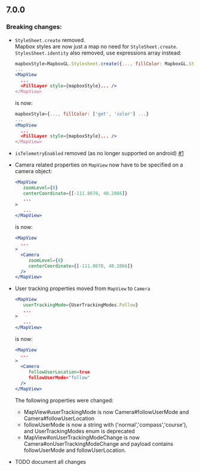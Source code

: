 ## 7.0.0

### Breaking changes:

* `StyleSheet.create` removed.  
Mapbox styles are now just a map no need for `StyleSheet.create`.  
`StylesSheet.identity` also removed, use expressions array instead:
   ```jsx
   mapboxStyle=MapboxGL.Stylesheet.create({..., fillColor: MapboxGL.Stylesheet.identity('color') ...})
   ...
   <MapView
     ...
     <FillLayer style={mapboxStyle}... />
   </MapView>
   ```
   
   is now:
   ```jsx
   mapboxStyle={..., fillColor: ['get', 'color'] ...}
   ...
   <MapView
     ...
     <FillLayer style={mapboxStyle}... />
   </MapView>
   ```
* `isTelemetryEnabled` removed (as no longer supported on android) [#1](https://github.com/mfazekas/maps/pull/1)
* Camera related properties on `MapView` now have to be specified on a camera object:
   ```jsx
   <MapView
      zoomLevel={8}
      centerCoordinate={[-111.8678, 40.2866]}
      ...
   >
      ...
   </MapView>
   ```
    
   is now:
   
   ```jsx
   <MapView
     ...
   >
     <Camera
        zoomLevel={8}
        centerCoordinate={[-111.8678, 40.2866]}
     />
   </MapView>
   ```
* User tracking properties moved from `MapView` to `Camera`
   ```jsx
   <MapView
      userTrackingMode={UserTrackingModes.Follow}
      ...
   >
      ...
   </MapView>
   ```
    
   is now:
   
   ```jsx
   <MapView
     ...
   >
     <Camera
        followUserLocation=true
        followUserMode="follow"
     />
   </MapView>
   ``` 
   The following properties were changed:
   * MapView#userTrackingMode is now Camera#followUserMode and Camera#followUserLocation
   * followUserMode is now a string with ('normal','compass','course'), and UserTrackingModes enum is deprecated
   * MapView#onUserTrackingModeChange is now Camera#onUserTrackingModeChange and payload contains followUserMode and followUserLocation. 

* TODO document all changes
